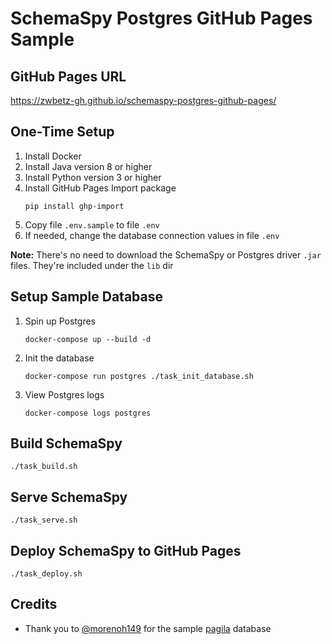 # SchemaSpy Postgres GitHub Pages Sample

## GitHub Pages URL

<https://zwbetz-gh.github.io/schemaspy-postgres-github-pages/>

## One-Time Setup

1. Install Docker
1. Install Java version 8 or higher
1. Install Python version 3 or higher
1. Install GitHub Pages Import package
    ```
    pip install ghp-import
    ```
1. Copy file `.env.sample` to file `.env`
1. If needed, change the database connection values in file `.env`

**Note:** There's no need to download the SchemaSpy or Postgres driver `.jar` files. They're included under the `lib` dir

## Setup Sample Database

1. Spin up Postgres
   ```
   docker-compose up --build -d
   ```
1. Init the database
    ```
    docker-compose run postgres ./task_init_database.sh
    ```
1. View Postgres logs
    ```
    docker-compose logs postgres
    ```

## Build SchemaSpy

```
./task_build.sh
```

## Serve SchemaSpy

```
./task_serve.sh
```

## Deploy SchemaSpy to GitHub Pages

```
./task_deploy.sh
```

## Credits

- Thank you to [@morenoh149](https://github.com/morenoh149) for the sample [pagila](https://github.com/morenoh149/postgresDBSamples/tree/master/pagila-0.10.1) database
  